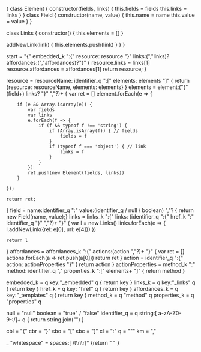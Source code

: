 {
class Element {
	constructor(fields, links) {
    	this.fields = fields
        this.links = links
    }
}
class Field {
  constructor(name, value) {
    this.name = name
    this.value = value
  }
}

class Links {
  constructor() {
  	this.elements = []
  }
  
  addNewLink(link) {
  	this.elements.push(link)
  }
}
}

start = "{" embedded_k ":{" resource: resource "}" links:(","links)? affordances:(","affordances)?"}" 
{
	resource.links = links[1]
    resource.affordances = affordances[1]
	return resource;
} 

resource = resourceName: identifier_q ":[" elements: elements "]" { return {resource: resourceName, elements: elements} }
elements = element:("{" (field+) links? "}" ","?)+ 
{
	var ret = []
 	element.forEach(e => {
    	
		if (e && Array.isArray(e)) {
        	var fields
            var links
        	e.forEach(f => {
            	if (f && typeof f !== 'string') {
                	if (Array.isArray(f)) { // fields
                    	fields = f
                    }
               		if (typeof f === 'object') { // link
                    	links = f
                    }
                }
            })
            ret.push(new Element(fields, links))
        } 
        
	});
    
	return ret;
}
field = name:identifier_q ":" value:(identifier_q / null / boolean) ","? { return new Field(name, value);}
links = links_k ":{" links: (identifier_q ":{" href_k ":" identifier_q "}" ","?)+ "}"
{
	var l = new Links()
    links.forEach(e => {
    	l.addNewLink({rel: e[0], url: e[4]})
    })
    
	return l
} 
affordances = affordances_k ":{" actions:(action ","?)+ "}"
{
	var ret = []
    actions.forEach(a => ret.push(a[0]))
    return ret
}
action = identifier_q ":{" action: actionProperties "}" { return action }
actionProperties = method_k ":" method: identifier_q "," properties_k ":[" elements+ "]" { return method }


embedded_k = q key:"_embedded" q { return key }
links_k = q key:"_links" q { return key }
href_k = q key: "href" q { return key }
affordances_k = q key:"_templates" q { return key }
method_k = q "method" q
properties_k = q "properties" q

null = "null"
boolean = "true" / "false"
identifier_q = q string:[ a-zA-Z0-9\-:\/]+ q { return string.join("") }

cbl = "{"
cbr = "}"
sbo = "["
sbc = "]"
cl = ":"
q = "\""
km = ","

_ "whitespace"
  = spaces:[ \t\n\r]* {return " " }
